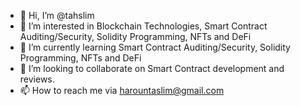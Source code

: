 - 👋 Hi, I’m @tahslim
- 👀 I’m interested in Blockchain Technologies, Smart Contract Auditing/Security, Solidity Programming, NFTs and DeFi
- 🌱 I’m currently learning Smart Contract Auditing/Security, Solidity Programming, NFTs and DeFi
- 💞️ I’m looking to collaborate on Smart Contract development and reviews.
- 📫 How to reach me via harountaslim@gmail.com

